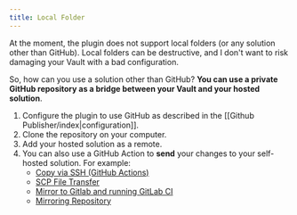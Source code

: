 ```yaml
---
title: Local Folder
---
```


At the moment, the plugin does not support local folders (or any solution other than GitHub). Local folders can be destructive, and I don't want to risk damaging your Vault with a bad configuration.

So, how can you use a solution other than GitHub? **You can use a private GitHub repository as a bridge between your Vault and your hosted solution**.

1. Configure the plugin to use GitHub as described in the [[Github Publisher/index|configuration]].
2. Clone the repository on your computer.
3. Add your hosted solution as a remote.
4. You can also use a GitHub Action to **send** your changes to your self-hosted solution. For example:
    - [Copy via SSH (GitHub Actions)](https://github.com/marketplace/actions/copy-via-ssh)
    - [SCP File Transfer](https://github.com/marketplace/actions/scp-file-transfer)
    - [Mirror to Gitlab and running GitLab CI](https://github.com/marketplace/actions/mirror-to-gitlab-and-run-gitlab-ci)
    - [Mirroring Repository](https://github.com/marketplace/actions/mirroring-repository)